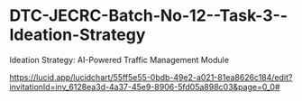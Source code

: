 # DTC-JECRC-Batch-No-12--Task-3--Ideation-Strategy
Ideation Strategy: AI-Powered Traffic Management Module

https://lucid.app/lucidchart/55ff5e55-0bdb-49e2-a021-81ea8626c184/edit?invitationId=inv_6128ea3d-4a37-45e9-8906-5fd05a898c03&page=0_0#

